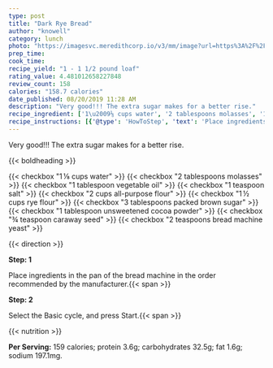 ```yaml
---
type: post
title: "Dark Rye Bread"
author: "knowell"
category: lunch
photo: "https://imagesvc.meredithcorp.io/v3/mm/image?url=https%3A%2F%2Fimages.media-allrecipes.com%2Fuserphotos%2F1009871.jpg"
prep_time: 
cook_time: 
recipe_yield: "1 - 1 1/2 pound loaf"
rating_value: 4.481012658227848
review_count: 158
calories: "158.7 calories"
date_published: 08/20/2019 11:28 AM
description: "Very good!!! The extra sugar makes for a better rise."
recipe_ingredient: ['1\u2009⅛ cups water', '2 tablespoons molasses', '1 tablespoon vegetable oil', '1 teaspoon salt', '2 cups all-purpose flour', '1\u2009½ cups rye flour', '3 tablespoons packed brown sugar', '1 tablespoon unsweetened cocoa powder', '¾ teaspoon caraway seed', '2 teaspoons bread machine yeast']
recipe_instructions: [{'@type': 'HowToStep', 'text': 'Place ingredients in the pan of the bread machine in the order recommended by the manufacturer.\n'}, {'@type': 'HowToStep', 'text': 'Select the Basic cycle, and press Start.\n'}]
---
```


Very good!!! The extra sugar makes for a better rise. 

{{< boldheading >}}

{{< checkbox "1 ⅛ cups water" >}}
{{< checkbox "2 tablespoons molasses" >}}
{{< checkbox "1 tablespoon vegetable oil" >}}
{{< checkbox "1 teaspoon salt" >}}
{{< checkbox "2 cups all-purpose flour" >}}
{{< checkbox "1 ½ cups rye flour" >}}
{{< checkbox "3 tablespoons packed brown sugar" >}}
{{< checkbox "1 tablespoon unsweetened cocoa powder" >}}
{{< checkbox "¾ teaspoon caraway seed" >}}
{{< checkbox "2 teaspoons bread machine yeast" >}}


{{< direction >}}

**Step: 1**

Place ingredients in the pan of the bread machine in the order recommended by the manufacturer.{{< span >}}

**Step: 2**

Select the Basic cycle, and press Start.{{< span >}}

{{< nutrition >}}

**Per Serving:** 159 calories; protein 3.6g; carbohydrates 32.5g; fat 1.6g; sodium 197.1mg.